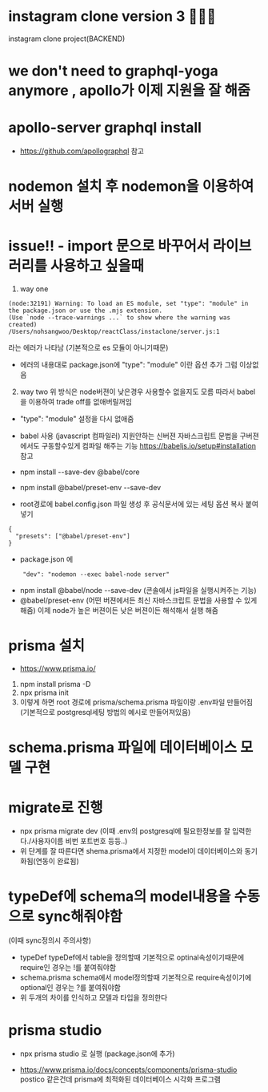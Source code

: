 # instagram clone version 3 🚀🚀🚀

instagram clone project(BACKEND)

# we don't need to graphql-yoga anymore , apollo가 이제 지원을 잘 해줌

# apollo-server graphql install

- https://github.com/apollographql 참고

# nodemon 설치 후 nodemon을 이용하여 서버 실행

# issue!! - import 문으로 바꾸어서 라이브러리를 사용하고 싶을때

1. way one

```
(node:32191) Warning: To load an ES module, set "type": "module" in the package.json or use the .mjs extension.
(Use `node --trace-warnings ...` to show where the warning was created)
/Users/nohsangwoo/Desktop/reactClass/instaclone/server.js:1
```

라는 에러가 나타남 (기본적으로 es 모듈이 아니기때문)

- 에러의 내용대로 package.json에 "type": "module" 이란 옵션 추가 그럼 이상없음

2. way two
   위 방식은 node버젼이 낮은경우 사용할수 없을지도 모름 따라서 babel을 이용하여 trade off를 없애버릴꺼임

- "type": "module" 설정을 다시 없애줌
- babel 사용 (javascript 컴파일러)
  지원안하는 신버젼 자바스크립트 문법을 구버젼에서도 구동할수있게 컴파일 해주는 기능
  https://babeljs.io/setup#installation 참고

- npm install --save-dev @babel/core
- npm install @babel/preset-env --save-dev
- root경로에 babel.config.json 파일 생성 후 공식문서에 있는 세팅 옵션 복사 붙여넣기

```
{
  "presets": ["@babel/preset-env"]
}
```

- package.json 에

```
    "dev": "nodemon --exec babel-node server"

```

- npm install @babel/node --save-dev
  (콘솔에서 js파일을 실행시켜주는 기능)
- @babel/preset-env
  (어떤 버젼에서든 최신 자바스크립트 문법을 사용할 수 있게 해줌)
  이제 node가 높은 버젼이든 낮은 버젼이든 해석해서 실행 해줌

# prisma 설치

- https://www.prisma.io/

1. npm install prisma -D
2. npx prisma init
3. 이렇게 하면 root 경로에 prisma/schema.prisma 파일이랑 .env파일 만들어짐
   (기본적으로 postgresql세팅 방법의 예시로 만들어져있음)

# schema.prisma 파일에 데이터베이스 모델 구현

# migrate로 진행

- npx prisma migrate dev
  (이때 .env의 postgresql에 필요한정보를 잘 입력한다./사용자이름 비번 포트번호 등등..)
- 위 단계를 잘 따른다면 shema.prisma에서 지정한 model이 데이터베이스와 동기화됨(연동이 완료됨)

# typeDef에 schema의 model내용을 수동으로 sync해줘야함

(이때 sync정의시 주의사항)

- typeDef
  typeDef에서 table을 정의할때 기본적으로 optinal속성이기때문에 require인 경우는 !를 붙여줘야함
- schema.prisma
  schema에서 model정의할때 기본적으로 require속성이기에
  optional인 경우는 ?를 붙여줘야함
- 위 두개의 차이를 인식하고 모델과 타입을 정의한다

# prisma studio

- npx prisma studio 로 실행 (package.json에 추가)

- https://www.prisma.io/docs/concepts/components/prisma-studio
  postico 같은건데 prisma에 최적화된 데이터베이스 시각화 프로그램
